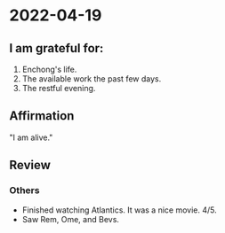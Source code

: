 # 2022-04-19

## I am grateful for:

1. Enchong's life.
2. The available work the past few days.
3. The restful evening.

## Affirmation

"I am alive."

## Review

### Others

- Finished watching Atlantics. It was a nice movie. 4/5.
- Saw Rem, Ome, and Bevs.
